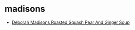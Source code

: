 # madisons

 * [Deborah Madisons Roasted Squash Pear And Ginger Soup](index/d/deborah-madisons-roasted-squash-pear-and-ginger-soup-355879.json)

